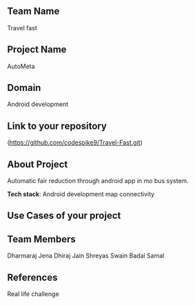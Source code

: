 ## Team Name 
Travel fast
## Project Name
AutoMeta

## Domain
Android development


## Link to your repository
(https://github.com/codespike9/Travel-Fast.git)

## About Project
Automatic fair reduction through android app in mo bus system.







**Tech stack**:
Android development
map connectivity
 

## Use Cases of your project


## Team Members
Dharmaraj Jena
Dhiraj Jain
Shreyas Swain
Badal Samal

## References
Real life challenge
